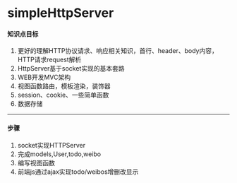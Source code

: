 # simpleHttpServer
#### 知识点目标

1. 更好的理解HTTP协议请求、响应相关知识，首行、header、body内容，HTTP请求request解析
2. HttpServer基于socket实现的基本套路
3. WEB开发MVC架构
4. 视图函数路由，模板渲染，装饰器
5. session、cookie、一些简单函数
6. 数据存储

***
#### 步骤
1. socket实现HTTPServer
2. 完成models,User,todo,weibo
3. 编写视图函数
4. 前端js通过ajax实现todo/weibos增删改显示
